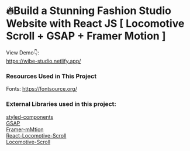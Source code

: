 # 🔥Build a Stunning Fashion Studio Website with React JS [ Locomotive Scroll + GSAP + Framer Motion ]

View Demo👇: <br />
https://wibe-studio.netlify.app/ <br />


### Resources Used in This Project

Fonts: https://fontsource.org/ <br />

### External Libraries used in this project:

[styled-components](https://styled-components.com/docs/advanced) <br />
[GSAP](https://greensock.com/gsap/) <br />
[Framer-mMtion](https://www.framer.com/motion/) <br />
[React-Locomotive-Scroll](https://www.npmjs.com/package/react-locomotive-scroll) <br />
[Locomotive-Scroll](https://www.npmjs.com/package/locomotive-scroll) <br />


